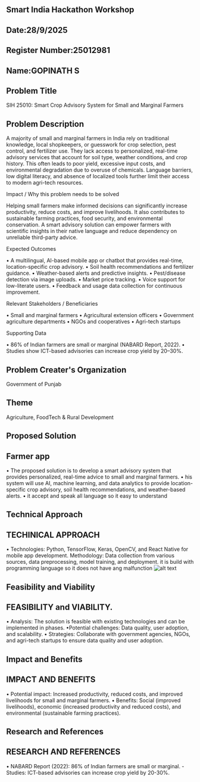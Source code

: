 ## Smart India Hackathon Workshop

## Date:28/9/2025

## Register Number:25012981

## Name:GOPINATH S

## Problem Title

SIH 25010: Smart Crop Advisory System for Small and Marginal Farmers


## Problem Description

A majority of small and marginal farmers in India rely on traditional knowledge, local shopkeepers, or guesswork for crop selection, pest control, and fertilizer use. They lack access to personalized, real-time advisory services that account for soil type, weather conditions, and crop history. This often leads to poor yield, excessive input costs, and environmental degradation due to overuse of chemicals. Language barriers, low digital literacy, and absence of localized tools further limit their access to modern agri-tech resources.

Impact / Why this problem needs to be solved

Helping small farmers make informed decisions can significantly increase productivity, reduce costs, and improve livelihoods. It also contributes to sustainable farming practices, food security, and environmental conservation. A smart advisory solution can empower farmers with scientific insights in their native language and reduce dependency on unreliable third-party advice.

Expected Outcomes

• A multilingual, AI-based mobile app or chatbot that provides real-time, location-specific crop advisory. • Soil health recommendations and fertilizer guidance. • Weather-based alerts and predictive insights. • Pest/disease detection via image uploads. • Market price tracking. • Voice support for low-literate users. • Feedback and usage data collection for continuous improvement.

Relevant Stakeholders / Beneficiaries

• Small and marginal farmers • Agricultural extension officers • Government agriculture departments • NGOs and cooperatives • Agri-tech startups

Supporting Data

• 86% of Indian farmers are small or marginal (NABARD Report, 2022). • Studies show ICT-based advisories can increase crop yield by 20–30%.

## Problem Creater's Organization
Government of Punjab

## Theme
Agriculture, FoodTech & Rural Development

## Proposed Solution

## Farmer app

• The proposed solution is to develop a smart advisory system that provides personalized, real-time advice to small and marginal farmers.
• his system will use AI, machine learning, and data analytics to provide location-specific crop advisory, soil health recommendations, and weather-based alerts.
• it accept and speak all language so it easy to understand
## Technical Approach

## TECHINICAL APPROACH

• Technologies: Python, TensorFlow, Keras, OpenCV, and React Native for mobile app development. Methodology: Data collection from various sources, data preprocessing, model training, and deployment. it is build with programming language so it does not have ang malfunction ![alt text](image-1.png)
## Feasibility and Viability
## FEASIBILITY and VIABILITY.
• Analysis: The solution is feasible with existing technologies and can be implemented in phases.
•Potential challenges: Data quality, user adoption, and scalability.
• Strategies: Collaborate with government agencies, NGOs, and agri-tech startups to ensure data quality and user adoption.
##  Impact and Benefits
## IMPACT AND BENEFITS
• Potential impact: Increased productivity, reduced costs, and improved livelihoods for small and marginal farmers.
• Benefits: Social (improved livelihoods), economic (increased productivity and reduced costs), and environmental (sustainable farming practices).
## Research and References
## RESEARCH AND REFERENCES
• NABARD Report (2022): 86% of Indian farmers are small or marginal. - Studies: ICT-based advisories can increase crop yield by 20-30%.
